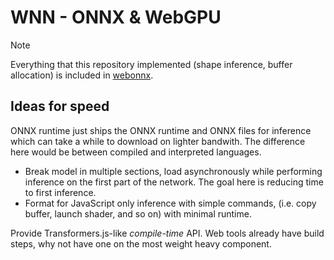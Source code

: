 # WNN - ONNX & WebGPU

> [!note]
>
> Everything that this repository implemented (shape inference, buffer
> allocation) is included in [webonnx](https://github.com/webonnx).

## Ideas for speed

ONNX runtime just ships the ONNX runtime and ONNX files for inference which can
take a while to download on lighter bandwith. The difference here would be
between compiled and interpreted languages.

- Break model in multiple sections, load asynchronously while performing
  inference on the first part of the network. The goal here is reducing time to
  first inference.
- Format for JavaScript only inference with simple commands, (i.e. copy buffer,
  launch shader, and so on) with minimal runtime.

Provide Transformers.js-like _compile-time_ API. Web tools already have build
steps, why not have one on the most weight heavy component.
